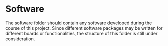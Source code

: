 # Software

The software folder should contain any software developed during the course of this project. Since different software packages may be written for different boards or functionalities, the structure of this folder is still under consideration.